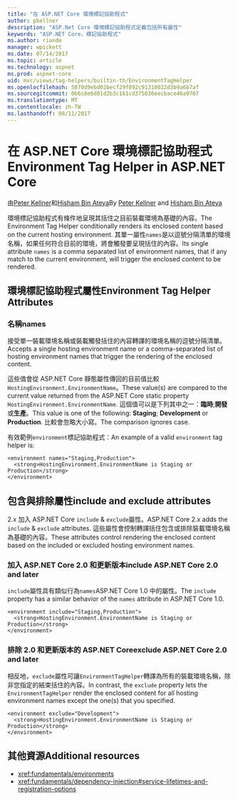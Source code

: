 ```yaml
---
title: "在 ASP.NET Core 環境標記協助程式"
author: pkellner
description: "ASP.Net Core 環境標記協助程式定義包括所有屬性"
keywords: "ASP.NET Core，標記協助程式"
ms.author: riande
manager: wpickett
ms.date: 07/14/2017
ms.topic: article
ms.technology: aspnet
ms.prod: aspnet-core
uid: mvc/views/tag-helpers/builtin-th/EnvironmentTagHelper
ms.openlocfilehash: 5870d9ebd02becf29f892c91310022d3b9a6b7af
ms.sourcegitcommit: 0b6c8e6d81d2b3c161cd375036eecbace46a9707
ms.translationtype: MT
ms.contentlocale: zh-TW
ms.lasthandoff: 08/11/2017
---
```

# <a name="environment-tag-helper-in-aspnet-core"></a><span data-ttu-id="1a1b6-104">在 ASP.NET Core 環境標記協助程式</span><span class="sxs-lookup"><span data-stu-id="1a1b6-104">Environment Tag Helper in ASP.NET Core</span></span>

<span data-ttu-id="1a1b6-105">由[Peter Kellner](http://peterkellner.net)和[Hisham Bin Ateya](https://twitter.com/hishambinateya)</span><span class="sxs-lookup"><span data-stu-id="1a1b6-105">By [Peter Kellner](http://peterkellner.net) and [Hisham Bin Ateya](https://twitter.com/hishambinateya)</span></span>

<span data-ttu-id="1a1b6-106">環境標記協助程式有條件地呈現其括住之目前裝載環境為基礎的內容。</span><span class="sxs-lookup"><span data-stu-id="1a1b6-106">The Environment Tag Helper conditionally renders its enclosed content based on the current hosting environment.</span></span> <span data-ttu-id="1a1b6-107">其單一屬性`names`是以逗號分隔清單的環境名稱，如果任何符合目前的環境，將會觸發要呈現括住的內容。</span><span class="sxs-lookup"><span data-stu-id="1a1b6-107">Its single attribute `names` is a comma separated list of environment names, that if any match to the current environment, will trigger the enclosed content to be rendered.</span></span>

## <a name="environment-tag-helper-attributes"></a><span data-ttu-id="1a1b6-108">環境標記協助程式屬性</span><span class="sxs-lookup"><span data-stu-id="1a1b6-108">Environment Tag Helper Attributes</span></span>

### <a name="names"></a><span data-ttu-id="1a1b6-109">名稱</span><span class="sxs-lookup"><span data-stu-id="1a1b6-109">names</span></span>

<span data-ttu-id="1a1b6-110">接受單一裝載環境名稱或裝載觸發括住的內容轉譯的環境名稱的逗號分隔清單。</span><span class="sxs-lookup"><span data-stu-id="1a1b6-110">Accepts a single hosting environment name or a comma-separated list of hosting environment names that trigger the rendering of the enclosed content.</span></span>

<span data-ttu-id="1a1b6-111">這些值會從 ASP.NET Core 靜態屬性傳回的目前值比較`HostingEnvironment.EnvironmentName`。</span><span class="sxs-lookup"><span data-stu-id="1a1b6-111">These value(s) are compared to the current value returned from the ASP.NET Core static property `HostingEnvironment.EnvironmentName`.</span></span>  <span data-ttu-id="1a1b6-112">這個值可以是下列其中之一：**臨時**;**開發**或**生產**。</span><span class="sxs-lookup"><span data-stu-id="1a1b6-112">This value is one of the following: **Staging**; **Development** or **Production**.</span></span> <span data-ttu-id="1a1b6-113">比較會忽略大小寫。</span><span class="sxs-lookup"><span data-stu-id="1a1b6-113">The comparison ignores case.</span></span>

<span data-ttu-id="1a1b6-114">有效範例`environment`標記協助程式：</span><span class="sxs-lookup"><span data-stu-id="1a1b6-114">An example of a valid `environment` tag helper is:</span></span>

```cshtml
<environment names="Staging,Production">
  <strong>HostingEnvironment.EnvironmentName is Staging or Production</strong>
</environment>
```

## <a name="include-and-exclude-attributes"></a><span data-ttu-id="1a1b6-115">包含與排除屬性</span><span class="sxs-lookup"><span data-stu-id="1a1b6-115">include and exclude attributes</span></span>

<span data-ttu-id="1a1b6-116">2.x 加入 ASP.NET Core `include`  &  `exclude`屬性。</span><span class="sxs-lookup"><span data-stu-id="1a1b6-116">ASP.NET Core 2.x adds the `include` & `exclude` attributes.</span></span> <span data-ttu-id="1a1b6-117">這些屬性會控制轉譯括住包含或排除裝載環境名稱為基礎的內容。</span><span class="sxs-lookup"><span data-stu-id="1a1b6-117">These attributes control rendering the enclosed content based on the included or excluded hosting environment names.</span></span>

### <a name="include-aspnet-core-20-and-later"></a><span data-ttu-id="1a1b6-118">加入 ASP.NET Core 2.0 和更新版本</span><span class="sxs-lookup"><span data-stu-id="1a1b6-118">include ASP.NET Core 2.0 and later</span></span>

<span data-ttu-id="1a1b6-119">`include`屬性具有類似行為`names`ASP.NET Core 1.0 中的屬性。</span><span class="sxs-lookup"><span data-stu-id="1a1b6-119">The `include` property has a similar behavior of the `names` attribute in ASP.NET Core 1.0.</span></span>

```cshtml
<environment include="Staging,Production">
  <strong>HostingEnvironment.EnvironmentName is Staging or Production</strong>
</environment>
```

### <a name="exclude-aspnet-core-20-and-later"></a><span data-ttu-id="1a1b6-120">排除 2.0 和更新版本的 ASP.NET Core</span><span class="sxs-lookup"><span data-stu-id="1a1b6-120">exclude ASP.NET Core 2.0 and later</span></span>

<span data-ttu-id="1a1b6-121">相反地，`exclude`屬性可讓`EnvironmentTagHelper`轉譯為所有的裝載環境名稱，除非您指定的結束括住的內容。</span><span class="sxs-lookup"><span data-stu-id="1a1b6-121">In contrast, the `exclude` property lets the `EnvironmentTagHelper` render the enclosed content for all hosting environment names except the one(s) that you specified.</span></span>

```cshtml
<environment exclude="Development">
  <strong>HostingEnvironment.EnvironmentName is Staging or Production</strong>
</environment>
```

## <a name="additional-resources"></a><span data-ttu-id="1a1b6-122">其他資源</span><span class="sxs-lookup"><span data-stu-id="1a1b6-122">Additional resources</span></span>

* <xref:fundamentals/environments>
* <xref:fundamentals/dependency-injection#service-lifetimes-and-registration-options>
